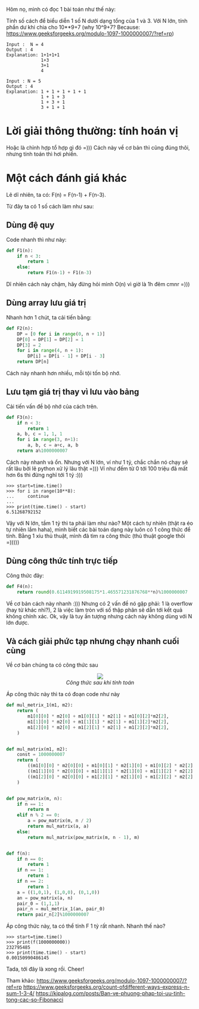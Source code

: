 
Hôm nọ, mình có đọc 1 bài toán như thế này:

Tính số cách để biểu diễn 1 số N dưới dạng tổng của 1 và 3. Với N lớn, tính phần dư khi chia cho 10**9+7 (why 10^9+7? Because: https://www.geeksforgeeks.org/modulo-1097-1000000007/?ref=rp)

```
Input :  N = 4
Output : 4 
Explanation: 1+1+1+1 
             1+3
             3+1 
             4 

Input : N = 5 
Output : 4
Explanation: 1 + 1 + 1 + 1 + 1
             1 + 1 + 3
             1 + 3 + 1
             3 + 1 + 1
```

# Lời giải thông thường: tính hoán vị

Hoặc là chỉnh hợp tổ hợp gì đó =))) Cách này về cơ bản thì cũng đúng thôi, nhưng tính toán thì hơi phiền. 

# Một cách đánh giá khác

Lẽ dĩ nhiên, ta có: F(n) = F(n-1) + F(n-3).

Từ đây ta có 1 số cách làm như sau:

## Dùng đệ quy

Code nhanh thì như này:
```python
def F1(n):
    if n < 3:
        return 1
    else:
        return F1(n-1) + F1(n-3)
```

Dĩ nhiên cách này chậm, hãy đừng hỏi mình O(n) vì giờ là 1h đêm cmnr =)))

## Dùng array lưu giá trị

Nhanh hơn 1 chút, ta cải tiến bằng:

```python
def F2(n):
    DP = [0 for i in range(0, n + 1)] 
    DP[0] = DP[1] = DP[2] = 1
    DP[3] = 2
    for i in range(4, n + 1): 
        DP[i] = DP[i - 1] + DP[i - 3]
    return DP[n]
```

Cách này nhanh hơn nhiều, mỗi tội tốn bộ nhớ.

## Lưu tạm giá trị thay vì lưu vào bảng

Cải tiến vấn đề bộ nhớ của cách trên.

```python
def F3(n):
    if n < 3:
        return 1
    a, b, c = 1, 1, 1
    for i in range(3, n+1):
        a, b, c = a+c, a, b
    return a%1000000007
```

Cách này nhanh và ổn. Nhưng với N lớn, ví như 1 tỷ, chắc chắn nó chạy sẽ rất lâu bởi lẽ python xử lý lâu thật =))) Ví như đếm từ 0 tới 100 triệu đã mất hơn 6s thì đừng nghĩ tới 1 tỷ :)))

```
>>> start=time.time()
>>> for i in range(10**8):
...     continue
... 
>>> print(time.time() - start)
6.51268792152
```

Vậy với N lớn, tầm 1 tỷ thì ta phải làm như nào? Một cách tự nhiên (thật ra éo tự nhiên lắm haha), mình biết các bài toán dạng này luôn có 1 công thức để tính. Bằng 1 xíu thủ thuật, mình đã tìm ra công thức (thủ thuật google thôi =)))))

## Dùng công thức tính trực tiếp

Công thức đây:

```python
def F4(n):
    return round(0.6114919919508175*1.465571231876768**n)%1000000007
```

Về cơ bản cách này nhanh :))) Nhưng có 2 vấn đề nó gặp phải: 1 là overflow (hay từ khác nhỉ?), 2 là việc làm tròn với số thập phân sẽ dẫn tới kết quả không chính xác. Ok, vậy là tuy ấn tượng nhưng cách này không dùng với N lớn được.

## Và cách giải phức tạp nhưng chạy nhanh cuối cùng

Về cơ bản chúng ta có công thức sau

<p align="center">
  <img src="https://Tulip4attoo.github.io/assets/img/sum_by_1_and_3/khai_trien_ma_tran.png"><br>
  <i>Công thức sau khi tính toán</i>
</p>

Áp công thức này thì ta có đoạn code như này

```python
def mul_metrix_1(m1, m2):
    return (
        m1[0][0] * m2[0] + m1[0][1] * m2[1] + m1[0][2]*m2[2],
        m1[1][0] * m2[0] + m1[1][1] * m2[1] + m1[1][2]*m2[2],
        m1[2][0] * m2[0] + m1[2][1] * m2[1] + m1[2][2]*m2[2],
    )


def mul_matrix(m1, m2):
    const = 1000000007
    return (
        ((m1[0][0] * m2[0][0] + m1[0][1] * m2[1][0] + m1[0][2] * m2[2][0])%const, (m1[0][0] * m2[0][1] + m1[0][1] * m2[1][1] + m1[0][2] * m2[2][1])%const, (m1[0][0] * m2[0][2] + m1[0][1] * m2[1][2] + m1[0][2] * m2[2][2])%const),
        ((m1[1][0] * m2[0][0] + m1[1][1] * m2[1][0] + m1[1][2] * m2[2][0])%const, (m1[1][0] * m2[0][1] + m1[1][1] * m2[1][1] + m1[1][2] * m2[2][1])%const, (m1[1][0] * m2[0][2] + m1[1][1] * m2[1][2] + m1[1][2] * m2[2][2])%const),
        ((m1[2][0] * m2[0][0] + m1[2][1] * m2[1][0] + m1[2][2] * m2[2][0])%const, (m1[2][0] * m2[0][1] + m1[2][1] * m2[1][1] + m1[2][2] * m2[2][1])%const, (m1[2][0] * m2[0][2] + m1[2][1] * m2[1][2] + m1[2][2] * m2[2][2])%const)
    )


def pow_matrix(m, n):
    if n == 1:
        return m
    elif n % 2 == 0:
        a = pow_matrix(m, n / 2)
        return mul_matrix(a, a)
    else:
        return mul_matrix(pow_matrix(m, n - 1), m)


def f(n):
    if n == 0:
        return 1
    if n == 1:
        return 1
    if n == 2:
        return 1
    a = ((1,0,1), (1,0,0), (0,1,0))
    an = pow_matrix(a, n)
    pair_0 = (1,1,1)
    pair_n = mul_metrix_1(an, pair_0)
    return pair_n[2]%1000000007
```

Áp công thức này, ta có thể tính F 1 tỷ rất nhanh. Nhanh thế nào?

```
>>> start=time.time()
>>> print(f(1000000000))
232795485
>>> print(time.time() - start)
0.00150990486145
```

Tada, tới đây là xong rồi. Cheer!

Tham khảo:
https://www.geeksforgeeks.org/modulo-1097-1000000007/?ref=rp
https://www.geeksforgeeks.org/count-ofdifferent-ways-express-n-sum-1-3-4/
https://kipalog.com/posts/Ban-ve-phuong-phap-toi-uu-tinh-tong-cac-so-Fibonacci

